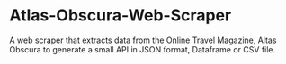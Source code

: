 # Atlas-Obscura-Web-Scraper
A web scraper that extracts data from the Online Travel Magazine, Altas Obscura to generate a small API in JSON format, Dataframe or CSV file.
